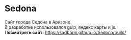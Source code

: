 # Sedona

Сайт города Седона в Аризоне.  
В разработке использовался gulp, яндекс карты и js.  
**Посмотреть сайт:** https://sadbarin.github.io/Sedona/build/
